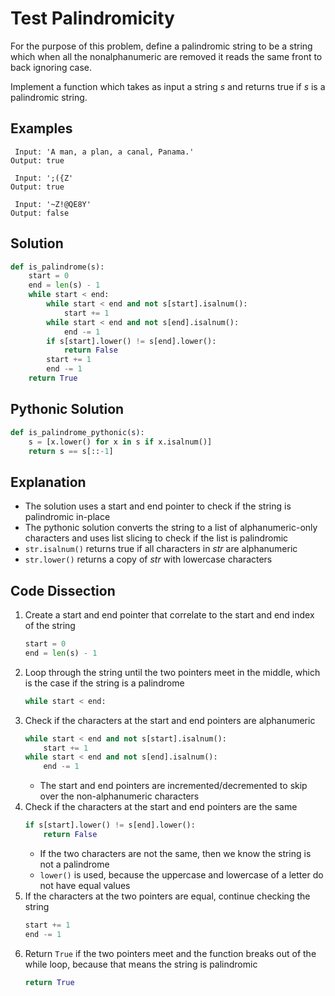# Test Palindromicity
For the purpose of this problem, define a palindromic string to be a string which when all the nonalphanumeric are removed it reads the same front to back ignoring case.  
  
Implement a function which takes as input a string _s_ and returns true if _s_ is a palindromic string.  
  
## Examples
```
 Input: 'A man, a plan, a canal, Panama.'
Output: true

 Input: ';({Z'
Output: true

 Input: '~Z!@QE8Y'
Output: false
```
  
## Solution
```python
def is_palindrome(s):
    start = 0
    end = len(s) - 1
    while start < end:
        while start < end and not s[start].isalnum():
            start += 1
        while start < end and not s[end].isalnum():
            end -= 1
        if s[start].lower() != s[end].lower():
            return False
        start += 1
        end -= 1
    return True
```
  
## Pythonic Solution
```python
def is_palindrome_pythonic(s):
    s = [x.lower() for x in s if x.isalnum()]
    return s == s[::-1]
```
  
## Explanation
* The solution uses a start and end pointer to check if the string is palindromic in-place
* The pythonic solution converts the string to a list of alphanumeric-only characters and uses list slicing to check if the list is palindromic
* ```str.isalnum()``` returns true if all characters in _str_ are alphanumeric
* ```str.lower()``` returns a copy of _str_ with lowercase characters
  
## Code Dissection
1. Create a start and end pointer that correlate to the start and end index of the string
    ```python
    start = 0
    end = len(s) - 1
    ```
2. Loop through the string until the two pointers meet in the middle, which is the case if the string is a palindrome
    ```python
    while start < end:
    ```
3. Check if the characters at the start and end pointers are alphanumeric
    ```python
    while start < end and not s[start].isalnum():
        start += 1
    while start < end and not s[end].isalnum():
        end -= 1
    ```
    * The start and end pointers are incremented/decremented to skip over the non-alphanumeric characters
4. Check if the characters at the start and end pointers are the same
    ```python
    if s[start].lower() != s[end].lower():
        return False
    ```
    * If the two characters are not the same, then we know the string is not a palindrome
    * ```lower()``` is used, because the uppercase and lowercase of a letter do not have equal values
5. If the characters at the two pointers are equal, continue checking the string
    ```python
    start += 1
    end -= 1
    ```
6. Return ```True``` if the two pointers meet and the function breaks out of the while loop, because that means the string is palindromic
    ```python
    return True
    ```
